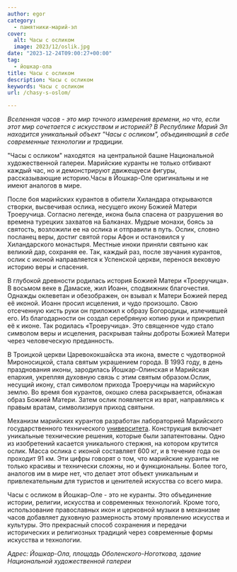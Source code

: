 ```yaml
---
author: egor
category:
  - памятники-марий-эл
cover:
  alt: Часы с осликом
  image: 2023/12/oslik.jpg
date: "2023-12-24T09:00:27+00:00"
tag:
  - йошкар-ола
title: Часы с осликом
description: Часы с осликом
keywords: Часы с осликом
url: /chasy-s-oslom/

---
```

_Вселенная часов \- это мир точного измерения времени, но что, если этот мир сочетается с искусством и историей? В Республике Марий Эл находится уникальный объект "Часы с осликом", объединяющий в себе современные технологии и традиции._

"Часы с осликом" находятся  на центральной башне Национальной художественной галереи. Марийские куранты не только отбивают каждый час, но и демонстрируют движещуеси фигуры, рассказывающие историю.Часы в Йошкар-Оле оригинальны и не имеют аналогов в мире.

После боя марийских курантов в обители Хиландара открываются створки, высвечивая ослика, несущего икону Божией Матери Троеручица. Согласно легенде, икона была спасена от разрушения во времена турецких захватов на Балканах. Мудрые монахи, боясь за святость, возложили ее на ослика и отправили в путь. Ослик, словно посланец веры, достиг святой горы Афон и остановился у Хиландарского монастыря. Местные иноки приняли святыню как великий дар, сохраняя ее. Так, каждый раз, после звучания курантов, ослик с иконой направляется к Успенской церкви, перенося вековую историю веры и спасения.

В глубокой древности родилась история Божией Матери «Троеручица». В восьмом веке в Дамаске, жил Иоанн, сподвижник благочестия. Однажды оклеветан и обезображен, он взывал к Матери Божией перед её иконой. Иоанн просил исцеления, и чудо произошло. Свою отсеченную кисть руки он приложил к образу Богородицы, излечившей его. Из благодарности он создал серебряную копию руки и прикрепил её к иконе. Так родилась «Троеручица». Это священное чудо стало символом веры и исцеления, раскрывая тайны доброты Божией Матери через человеческую преданность.

В Троицкой церкви Царевококшайска эта икона, вместе с чудотворной Мироносицкой, стала святым украшением города. В 1993 году, в день празднования иконы, зародилась Йошкар-Олинская и Марийская епархия, укрепляя духовную связь с этим святым образом.Ослик, несущий икону, стал символом прихода Троеручицы на марийскую землю. Во время боя курантов, окошко слева раскрывается, обнажая образ Божией Матери. Затем ослик появляется из врат, направляясь к правым вратам, символизируя приход святыни.

Механизм марийских курантов разработан лабораторией Марийского государственного технического [университета](/povolzhskij-gosudarstvennyj-tehnologicheskij-universitet-v-joshkar-ole/). Конструкция включает уникальные технические решения, которые были запатентованы. Одно из изобретений касается уникального стержня, на котором крутится ослик. Масса ослика с иконой составляет 600 кг, и в течение года он проходит 91 км. Эти цифры говорят о том, что марийские куранты не только красивы и технически сложны, но и функциональны. Более того, аналогов им в мире нет, что делает этот объект уникальным и привлекательным для туристов и ценителей искусства со всего мира.

Часы с осликом в Йошкар\-Оле \- это не куранты. Это объединение истории, религии, искусства и современных технологий. Кроме того, использование православных икон и церковной музыки в механизме часов добавляет духовную размерность этому проявлению искусства и культуры. Это прекрасный способ сохранения и передачи исторических и религиозных традиций через современные формы искусства и технологии.

_Адрес: Йошкар-Ола, площадь Оболенского-Ноготкова, здание Национальной художественной галереи_
